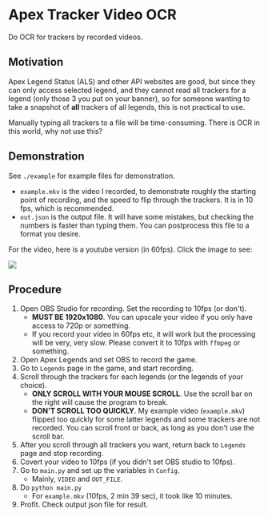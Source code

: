 # Apex Tracker Video OCR

Do OCR for trackers by recorded videos.

## Motivation
Apex Legend Status (ALS) and other API websites are good, but since they can only access selected legend, and they cannot read all trackers for a legend (only those 3 you put on your banner), so for someone wanting to take a snapshot of **all** trackers of all legends, this is not practical to use.

Manually typing all trackers to a file will be time-consuming. There is OCR in this world, why not use this?

## Demonstration
See `./example` for example files for demonstration.
+ `example.mkv` is the video I recorded, to demonstrate roughly the starting point of recording, and the speed to flip through the trackers. It is in 10 fps, which is recommended.
+ `out.json` is the output file. It will have some mistakes, but checking the numbers is faster than typing them. You can postprocess this file to a format you desire.

For the video, here is a youtube version (in 60fps). Click the image to see:

[![](https://img.youtube.com/vi/R5QHAjEeHPI/default.jpg)](https://youtu.be/R5QHAjEeHPI)

## Procedure
1. Open OBS Studio for recording. Set the recording to 10fps (or don't).
   + **MUST BE 1920x1080**. You can upscale your video if you only have access to 720p or something.
   + If you record your video in 60fps etc, it will work but the processing will be very, very slow. Please convert it to 10fps with `ffmpeg` or something.
2. Open Apex Legends and set OBS to record the game.
3. Go to `Legends` page in the game, and start recording.
4. Scroll through the trackers for each legends (or the legends of your choice).
   + **ONLY SCROLL WITH YOUR MOUSE SCROLL**. Use the scroll bar on the right will cause the program to break.
   + **DON'T SCROLL TOO QUICKLY**. My example video (`example.mkv`) flipped too quickly for some latter legends and some trackers are not recorded. You can scroll front or back, as long as you don't use the scroll bar.
5. After you scroll through all trackers you want, return back to `Legends` page and stop recording.
6. Covert your video to 10fps (if you didn't set OBS studio to 10fps).
7. Go to `main.py` and set up the variables in `Config`.
   + Mainly, `VIDEO` and `OUT_FILE`.
8. Do `python main.py`
   + For `example.mkv` (10fps, 2 min 39 sec), it took like 10 minutes.
9. Profit. Check output json file for result.
